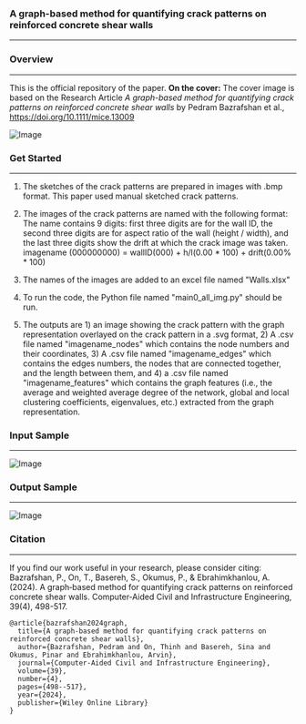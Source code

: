 ### **A graph-based method for quantifying crack patterns on reinforced concrete shear walls**
---


### **Overview**
---
This is the official repository of the paper.
**On the cover:** The cover image is based on the Research Article _A graph-based method for quantifying crack patterns on reinforced concrete shear walls_ by Pedram Bazrafshan et al.,
https://doi.org/10.1111/mice.13009


![Image](https://github.com/users/PedramBazrafshan/projects/1/assets/83833578/90601aad-62f1-45f4-80cc-5f3fe6731041)


### **Get Started**
---
1. The sketches of the crack patterns are prepared in images with .bmp format. This paper used manual sketched crack patterns.

3. The images of the crack patterns are named with the following format:    The name contains 9 digits: first three digits are for the wall ID, the second three digits are for aspect ratio of the wall (height / width), and the last three digits show the drift at which the crack image was taken.
    imagename (000000000) = wallID(000) + h/l(0.00 * 100) + drift(0.00% * 100)

4. The names of the images are added to an excel file named "Walls.xlsx"

6. To run the code, the Python file named "main0_all_img.py" should be run.

8. The outputs are 1) an image showing the crack pattern with the graph representation overlayed on the crack pattern in a .svg format, 2) A .csv file named "imagename_nodes" which contains the node numbers and their coordinates, 3) A .csv file named "imagename_edges" which contains the edges numbers, the nodes that are connected together, and the length between them, and 4) a .csv file named "imagename_features" which contains the graph features (i.e., the average and weighted average degree of the network, global and local clustering coefficients, eigenvalues, etc.) extracted from the graph representation.


### **Input Sample**
---
![Image](https://github.com/users/PedramBazrafshan/projects/1/assets/83833578/1be81dd0-0e56-4378-bba0-291f73155b51)


### **Output Sample**
---
![Image](https://github.com/users/PedramBazrafshan/projects/1/assets/83833578/4253cb9b-7383-493e-86b2-55efe5e7e292)


### **Citation**
---
If you find our work useful in your research, please consider citing:
Bazrafshan, P., On, T., Basereh, S., Okumus, P., & Ebrahimkhanlou, A. (2024). A graph‐based method for quantifying crack patterns on reinforced concrete shear walls. Computer‐Aided Civil and Infrastructure Engineering, 39(4), 498-517.
```
@article{bazrafshan2024graph,
  title={A graph-based method for quantifying crack patterns on reinforced concrete shear walls},
  author={Bazrafshan, Pedram and On, Thinh and Basereh, Sina and Okumus, Pinar and Ebrahimkhanlou, Arvin},
  journal={Computer-Aided Civil and Infrastructure Engineering},
  volume={39},
  number={4},
  pages={498--517},
  year={2024},
  publisher={Wiley Online Library}
}
```
